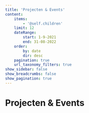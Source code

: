 ```yaml
---
title: 'Projecten & Events'
content:
    items:
        - '@self.children'
    limit: 12
    dateRange:
        start: 1-9-2021
        end: 31-08-2022
    order:
        by: date
        dir: desc
    pagination: true
    url_taxonomy_filters: true
show_sidebar: false
show_breadcrumbs: false
show_pagination: true
---
```


# Projecten & Events
